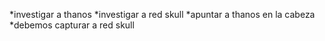 *investigar a thanos
*investigar a red skull
*apuntar a thanos en la cabeza
*debemos capturar a red skull
